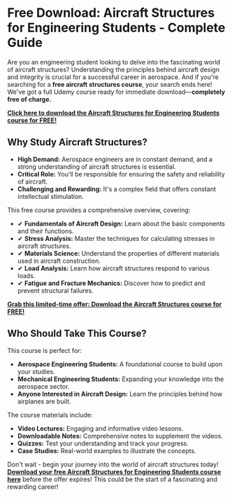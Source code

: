 # Free Download: Aircraft Structures for Engineering Students - Complete Guide

Are you an engineering student looking to delve into the fascinating world of aircraft structures? Understanding the principles behind aircraft design and integrity is crucial for a successful career in aerospace. And if you're searching for a **free aircraft structures course**, your search ends here! We've got a full Udemy course ready for immediate download—**completely free of charge.**

[**Click here to download the Aircraft Structures for Engineering Students course for FREE!**](https://udemywork.com/aircraft-structures-for-engineering-students)

## Why Study Aircraft Structures?

*   **High Demand:** Aerospace engineers are in constant demand, and a strong understanding of aircraft structures is essential.
*   **Critical Role:** You'll be responsible for ensuring the safety and reliability of aircraft.
*   **Challenging and Rewarding:** It's a complex field that offers constant intellectual stimulation.

This free course provides a comprehensive overview, covering:

*   ✔ **Fundamentals of Aircraft Design:** Learn about the basic components and their functions.
*   ✔ **Stress Analysis:** Master the techniques for calculating stresses in aircraft structures.
*   ✔ **Materials Science:** Understand the properties of different materials used in aircraft construction.
*   ✔ **Load Analysis:** Learn how aircraft structures respond to various loads.
*   ✔ **Fatigue and Fracture Mechanics:** Discover how to predict and prevent structural failures.

[**Grab this limited-time offer: Download the Aircraft Structures course for FREE!**](https://udemywork.com/aircraft-structures-for-engineering-students)

## Who Should Take This Course?

This course is perfect for:

*   **Aerospace Engineering Students:** A foundational course to build upon your studies.
*   **Mechanical Engineering Students:** Expanding your knowledge into the aerospace sector.
*   **Anyone Interested in Aircraft Design:** Learn the principles behind how airplanes are built.

The course materials include:

*   **Video Lectures:** Engaging and informative video lessons.
*   **Downloadable Notes:** Comprehensive notes to supplement the videos.
*   **Quizzes:** Test your understanding and track your progress.
*   **Case Studies:** Real-world examples to illustrate the concepts.

Don't wait - begin your journey into the world of aircraft structures today! **[Download your free Aircraft Structures for Engineering Students course here](https://udemywork.com/aircraft-structures-for-engineering-students)** before the offer expires! This could be the start of a fascinating and rewarding career!
